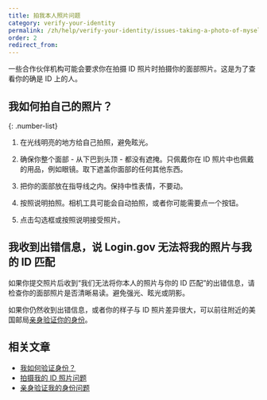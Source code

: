 ```yaml
---
title: 拍我本人照片问题
category: verify-your-identity
permalink: /zh/help/verify-your-identity/issues-taking-a-photo-of-myself/
order: 2
redirect_from:
---
```


一些合作伙伴机构可能会要求你在拍摄 ID 照片时拍摄你的面部照片。这是为了查看你的确是 ID 上的人。

## 我如何拍自己的照片？

{: .number-list}

1. 在光线明亮的地方给自己拍照，避免眩光。

1. 确保你整个面部 - 从下巴到头顶 - 都没有遮掩。只佩戴你在 ID 照片中也佩戴的用品，例如眼镜。取下遮盖你面部的任何其他东西。

1. 把你的面部放在指导线之内。保持中性表情，不要动。

1. 按照说明拍照。相机工具可能会自动拍照，或者你可能需要点一个按钮。

1. 点击勾选框或按照说明接受照片。

## 我收到出错信息，说 Login.gov 无法将我的照片与我的 ID 匹配

如果你提交照片后收到“我们无法将你本人的照片与你的 ID 匹配”的出错信息，请检查你的面部照片是否清晰易读。避免强光、眩光或阴影。

如果你仍然收到出错信息，或者你的样子与 ID 照片差异很大，可以前往附近的美国邮局[亲身验证你的身份](/zh/help/verify-your-identity/verify-your-identity-in-person/)。

## 相关文章

* [我如何验证身份？](/zh/help/verify-your-identity/overview/)
* [拍摄我的 ID 照片问题](/zh/help/verify-your-identity/how-to-take-photos-to-verify-your-identity/)
* [亲身验证我的身份问题](/zh/help/verify-your-identity/verify-your-identity-in-person/)
